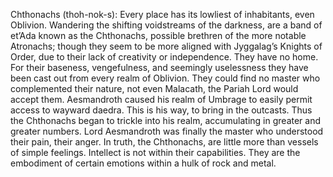 Chthonachs (thoh-nok-s): Every place has its lowliest of inhabitants, even Oblivion. Wandering the shifting voidstreams of the darkness, are a band of et’Ada known as the Chthonachs, possible brethren of the more notable Atronachs; though they seem to be more aligned with Jyggalag’s Knights of Order, due to their lack of creativity or independence. They have no home. For their baseness, vengefulness, and seemingly uselessness they have been cast out from every realm of Oblivion. They could find no master who complemented their nature, not even Malacath, the Pariah Lord would accept them. Aesmandroth caused his realm of Umbrage to easily permit access to wayward daedra. This is his way, to bring in the outcasts. Thus the Chthonachs began to trickle into his realm, accumulating in greater and greater numbers. Lord Aesmandroth was finally the master who understood their pain, their anger. In truth, the Chthonachs, are little more than vessels of simple feelings. Intellect is not within their capabilities. They are the embodiment of certain emotions within a hulk of rock and metal.